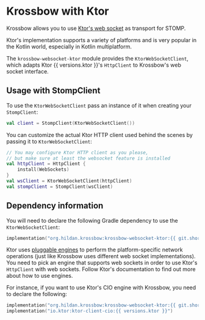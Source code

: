 # Krossbow with Ktor

Krossbow allows you to use [Ktor's web socket](https://ktor.io/clients/websockets.html) as transport for STOMP.

Ktor's implementation supports a variety of platforms and is very popular in the Kotlin world, especially in Kotlin multiplatform.

The `krossbow-websocket-ktor` module provides the `KtorWebSocketClient`, which adapts Ktor {{ versions.ktor }}'s
`HttpClient` to Krossbow's web socket interface.

## Usage with StompClient

To use the `KtorWebSocketClient` pass an instance of it when creating your `StompClient`:

```kotlin
val client = StompClient(KtorWebSocketClient())
```

You can customize the actual Ktor HTTP client used behind the scenes by passing it to `KtorWebSocketClient`:

```kotlin
// You may configure Ktor HTTP client as you please,
// but make sure at least the websocket feature is installed
val httpClient = HttpClient {
    install(WebSockets)
}
val wsClient = KtorWebSocketClient(httpClient)
val stompClient = StompClient(wsClient)
```

## Dependency information

You will need to declare the following Gradle dependency to use the `KtorWebSocketClient`:

```kotlin
implementation("org.hildan.krossbow:krossbow-websocket-ktor:{{ git.short_tag }}")
```

Ktor uses [pluggable engines](https://ktor.io/clients/http-client/engines.html) to perform the platform-specific
network operations (just like Krossbow uses different web socket implementations).
You need to pick an engine that supports web sockets in order to use Ktor's `HttpClient` with web sockets.
Follow Ktor's documentation to find out more about how to use engines.

For instance, if you want to use Ktor's CIO engine with Krossbow, you need to declare the following:

```kotlin
implementation("org.hildan.krossbow:krossbow-websocket-ktor:{{ git.short_tag }}")
implementation("io.ktor:ktor-client-cio:{{ versions.ktor }}")
```
